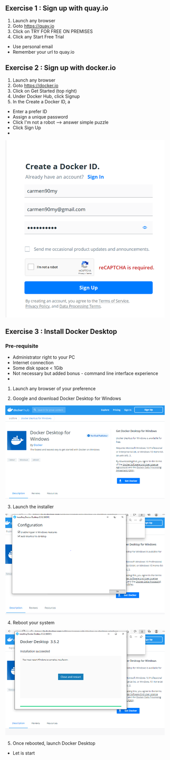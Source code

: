 ## Exercise 1 : Sign up with quay.io
1. Launch any browser
2. Goto https://quay.io
3. Click on TRY FOR FREE ON PREMISES
4. Click any Start Free Trial
 
- Use personal email
- Remember your url to quay.io

## Exercise 2 : Sign up with docker.io
1. Launch any browser
2. Goto https://docker.io
3. Click on Get Started (top right)
4. Under Docker Hub, click Signup
5. In the Create a Docker ID,  a
- Enter a prefer ID
- Assign a unique password 
- Click I'm not a robot --> answer simple puzzle
- Click Sign Up
-
![image](images/sign_up_dockerio.png)

## Exercise 3 : Install Docker Desktop
### Pre-requisite
- Administrator right to your PC
- Internet connection
- Some disk space < 1Gib
- Not necessary but added bonus - command line interface experience
- 
1. Launch any browser of your preference

2. Google and download Docker Desktop for Windows

![download](images/download_docker_desktop_installer.png)

3. Launch the installer

![download](images/install_docker_for_desktop.png)

4. Reboot your system

![download](images/reboot.png)

5. Once rebooted, launch Docker Desktop
- Let is start

